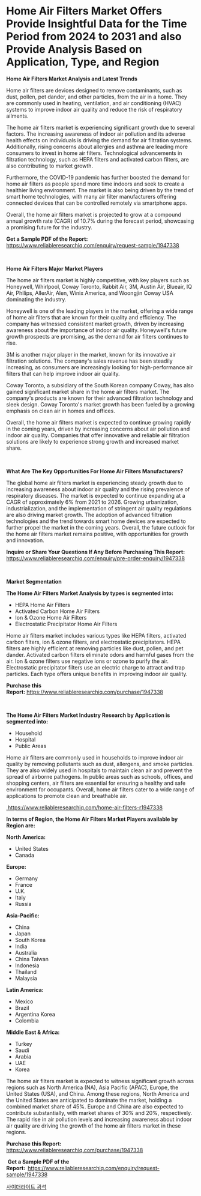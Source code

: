 <p><h1>Home Air Filters Market Offers Provide Insightful Data for the Time Period from 2024 to 2031 and also Provide Analysis Based on Application, Type, and Region</h1></p><p><strong>Home Air Filters Market Analysis and Latest Trends</strong></p>
<p><p>Home air filters are devices designed to remove contaminants, such as dust, pollen, pet dander, and other particles, from the air in a home. They are commonly used in heating, ventilation, and air conditioning (HVAC) systems to improve indoor air quality and reduce the risk of respiratory ailments.</p><p>The home air filters market is experiencing significant growth due to several factors. The increasing awareness of indoor air pollution and its adverse health effects on individuals is driving the demand for air filtration systems. Additionally, rising concerns about allergies and asthma are leading more consumers to invest in home air filters. Technological advancements in filtration technology, such as HEPA filters and activated carbon filters, are also contributing to market growth.</p><p>Furthermore, the COVID-19 pandemic has further boosted the demand for home air filters as people spend more time indoors and seek to create a healthier living environment. The market is also being driven by the trend of smart home technologies, with many air filter manufacturers offering connected devices that can be controlled remotely via smartphone apps.</p><p>Overall, the home air filters market is projected to grow at a compound annual growth rate (CAGR) of 10.7% during the forecast period, showcasing a promising future for the industry.</p></p>
<p><strong>Get a Sample PDF of the Report:&nbsp;</strong> <a href="https://www.reliableresearchiq.com/enquiry/request-sample/1947338">https://www.reliableresearchiq.com/enquiry/request-sample/1947338</a></p>
<p>&nbsp;</p>
<p><strong>Home Air Filters Major Market Players</strong></p>
<p><p>The home air filters market is highly competitive, with key players such as Honeywell, Whirlpool, Coway Toronto, Rabbit Air, 3M, Austin Air, Blueair, IQ Air, Philips, AllerAir, Alen, Winix America, and Woongjin Coway USA dominating the industry. </p><p>Honeywell is one of the leading players in the market, offering a wide range of home air filters that are known for their quality and efficiency. The company has witnessed consistent market growth, driven by increasing awareness about the importance of indoor air quality. Honeywell's future growth prospects are promising, as the demand for air filters continues to rise.</p><p>3M is another major player in the market, known for its innovative air filtration solutions. The company's sales revenue has been steadily increasing, as consumers are increasingly looking for high-performance air filters that can help improve indoor air quality.</p><p>Coway Toronto, a subsidiary of the South Korean company Coway, has also gained significant market share in the home air filters market. The company's products are known for their advanced filtration technology and sleek design. Coway Toronto's market growth has been fueled by a growing emphasis on clean air in homes and offices.</p><p>Overall, the home air filters market is expected to continue growing rapidly in the coming years, driven by increasing concerns about air pollution and indoor air quality. Companies that offer innovative and reliable air filtration solutions are likely to experience strong growth and increased market share.</p></p>
<p>&nbsp;</p>
<p><strong>What Are The Key Opportunities For Home Air Filters Manufacturers?</strong></p>
<p><p>The global home air filters market is experiencing steady growth due to increasing awareness about indoor air quality and the rising prevalence of respiratory diseases. The market is expected to continue expanding at a CAGR of approximately 6% from 2021 to 2026. Growing urbanization, industrialization, and the implementation of stringent air quality regulations are also driving market growth. The adoption of advanced filtration technologies and the trend towards smart home devices are expected to further propel the market in the coming years. Overall, the future outlook for the home air filters market remains positive, with opportunities for growth and innovation.</p></p>
<p><strong>Inquire or Share Your Questions If Any Before Purchasing This Report:</strong> <a href="https://www.reliableresearchiq.com/enquiry/pre-order-enquiry/1947338">https://www.reliableresearchiq.com/enquiry/pre-order-enquiry/1947338</a></p>
<p>&nbsp;</p>
<p><strong>Market Segmentation</strong></p>
<p><strong>The Home Air Filters Market Analysis by types is segmented into:</strong></p>
<p><ul><li>HEPA Home Air Filters</li><li>Activated Carbon Home Air Filters</li><li>Ion & Ozone Home Air Filters</li><li>Electrostatic Precipitator Home Air Filters</li></ul></p>
<p><p>Home air filters market includes various types like HEPA filters, activated carbon filters, ion & ozone filters, and electrostatic precipitators. HEPA filters are highly efficient at removing particles like dust, pollen, and pet dander. Activated carbon filters eliminate odors and harmful gases from the air. Ion & ozone filters use negative ions or ozone to purify the air. Electrostatic precipitator filters use an electric charge to attract and trap particles. Each type offers unique benefits in improving indoor air quality.</p></p>
<p><strong>Purchase this Report:&nbsp;</strong><a href="https://www.reliableresearchiq.com/purchase/1947338">https://www.reliableresearchiq.com/purchase/1947338</a></p>
<p>&nbsp;</p>
<p><strong>The Home Air Filters Market Industry Research by Application is segmented into:</strong></p>
<p><ul><li>Household</li><li>Hospital</li><li>Public Areas</li></ul></p>
<p><p>Home air filters are commonly used in households to improve indoor air quality by removing pollutants such as dust, allergens, and smoke particles. They are also widely used in hospitals to maintain clean air and prevent the spread of airborne pathogens. In public areas such as schools, offices, and shopping centers, air filters are essential for ensuring a healthy and safe environment for occupants. Overall, home air filters cater to a wide range of applications to promote clean and breathable air.</p></p>
<p><a href="https://www.reliableresearchiq.com/home-air-filters-r1947338">&nbsp;https://www.reliableresearchiq.com/home-air-filters-r1947338</a></p>
<p><strong>In terms of Region, the Home Air Filters Market Players available by Region are:</strong></p>
<p>
    <p> <strong> North America: </strong>
        <ul>
            <li>United States</li>
            <li>Canada</li>
        </ul>
        </p> 
    <p> <strong> Europe: </strong>
        <ul>
            <li>Germany</li>
            <li>France</li>
            <li>U.K.</li>
            <li>Italy</li>
            <li>Russia</li>
        </ul>
        </p> 
    <p> <strong> Asia-Pacific: </strong>
        <ul>
            <li>China</li>
            <li>Japan</li>
            <li>South Korea</li>
            <li>India</li>
            <li>Australia</li>
            <li>China Taiwan</li>
            <li>Indonesia</li>
            <li>Thailand</li>
            <li>Malaysia</li>
        </ul>
        </p> 
    <p> <strong> Latin America: </strong>
        <ul>
            <li>Mexico</li>
            <li>Brazil</li>
            <li>Argentina Korea</li>
            <li>Colombia</li>
        </ul>
        </p> 
    <p> <strong> Middle East & Africa: </strong>
        <ul>
            <li>Turkey</li>
            <li>Saudi</li>
            <li>Arabia</li>
            <li>UAE</li>
            <li>Korea</li>
        </ul>
    </p>
    </p>
<p><p>The home air filters market is expected to witness significant growth across regions such as North America (NA), Asia Pacific (APAC), Europe, the United States (USA), and China. Among these regions, North America and the United States are anticipated to dominate the market, holding a combined market share of 45%. Europe and China are also expected to contribute substantially, with market shares of 30% and 20%, respectively. The rapid rise in air pollution levels and increasing awareness about indoor air quality are driving the growth of the home air filters market in these regions.</p></p>
<p><strong>Purchase this Report: </strong><a href="https://www.reliableresearchiq.com/purchase/1947338">https://www.reliableresearchiq.com/purchase/1947338</a></p>
<p>&nbsp;<strong>Get a Sample PDF of the Report:&nbsp;&nbsp;</strong><a href="https://www.reliableresearchiq.com/enquiry/request-sample/1947338">https://www.reliableresearchiq.com/enquiry/request-sample/1947338</a></p>
<p><strong></strong></p>
<p><p><a href="https://github.com/laholand/Market-Research-Report-List-5/blob/main/482976044781.md">사이더라이트 광석</a></p></p>